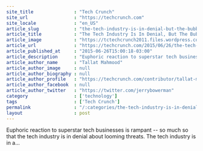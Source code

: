 ```yaml
---
site_title               : "Tech Crunch"
site_url                 : "https://techcrunch.com"
site_locale              : "en_US"
article_slug             : "the-tech-industry-is-in-denial-but-the-bubble-is-about-to-burst"
article_title            : "The Tech Industry Is In Denial, But The Bubble Is About To Burst"
article_image            : "https://tctechcrunch2011.files.wordpress.com/2015/06/techbubble.jpg?w=764&h=400&crop=1"
article_url              : "https://techcrunch.com/2015/06/26/the-tech-industry-is-in-denial-but-the-bubble-is-about-to-burst/"
article_published_at     : "2015-06-26T15:00:18-03:00"
article_description      : "Euphoric reaction to superstar tech businesses is rampant -- so much so that the tech industry is in denial about looming threats. The tech industry is in a..."
article_author_name      : "Tallat Mahmood"
article_author_image     : null
article_author_biography : null
article_author_profile   : "https://techcrunch.com/contributor/tallat-mahmood/"
article_author_facebook  : null
article_author_twitter   : "https://twitter.com/jerrybowerman"
category                 : ['technology']
tags                     : ['Tech Crunch']
permalink                : "/:categories/the-tech-industry-is-in-denial-but-the-bubble-is-about-to-burst/"
layout                   : post
---
```


Euphoric reaction to superstar tech businesses is rampant -- so much so that the tech industry is in denial about looming threats. The tech industry is in a...
